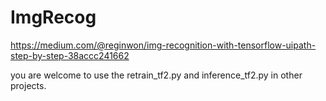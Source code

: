 # ImgRecog
https://medium.com/@reginwon/img-recognition-with-tensorflow-uipath-step-by-step-38accc241662

you are welcome to use the retrain_tf2.py and inference_tf2.py in other projects.
